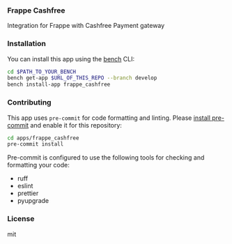 ### Frappe Cashfree

Integration for Frappe with Cashfree Payment gateway

### Installation

You can install this app using the [bench](https://github.com/frappe/bench) CLI:

```bash
cd $PATH_TO_YOUR_BENCH
bench get-app $URL_OF_THIS_REPO --branch develop
bench install-app frappe_cashfree
```

### Contributing

This app uses `pre-commit` for code formatting and linting. Please [install pre-commit](https://pre-commit.com/#installation) and enable it for this repository:

```bash
cd apps/frappe_cashfree
pre-commit install
```

Pre-commit is configured to use the following tools for checking and formatting your code:

- ruff
- eslint
- prettier
- pyupgrade

### License

mit
